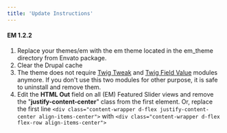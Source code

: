 ```yaml
---
title: 'Update Instructions'
---
```


#### EM 1.2.2

1. Replace your themes/em with the em theme located in the em_theme directory from Envato package.
2. Clear the Drupal cache
3. The theme does not require [Twig Tweak](https://www.drupal.org/project/twig_tweak) and [Twig Field Value](https://www.drupal.org/project/twig_field_value) modules anymore. If you don't use this two modules for other purpose, it is safe to uninstall and remove them.
4. Edit the **HTML Out** field on all (EM) Featured Slider views and remove the "**justify-content-center**" class from the first element. Or, replace the first line  `<div class="content-wrapper d-flex justify-content-center align-items-center">` with `<div class="content-wrapper d-flex flex-row align-items-center">`

